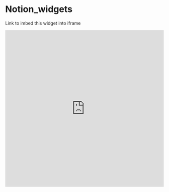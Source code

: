 # Notion_widgets

Link to imbed this widget into iframe
<iframe src="https://ommani-alex.github.io/Notion_Greeting/" width="100%" height="500px" style="border:none;"></iframe>

